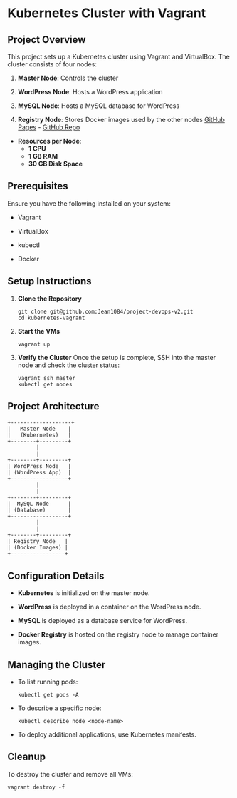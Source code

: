 Kubernetes Cluster with Vagrant
===============================

Project Overview
----------------

This project sets up a Kubernetes cluster using Vagrant and VirtualBox. The cluster consists of four nodes:

1.  **Master Node**: Controls the cluster

2.  **WordPress Node**: Hosts a WordPress application

3.  **MySQL Node**: Hosts a MySQL database for WordPress

4.  **Registry Node**: Stores Docker images used by the other nodes [GitHub Pages](https://registry-jean.github.io) - [GitHub Repo](https://github.com/registry-jean/registry-jean.github.io)

- **Resources per Node**:
  - **1 CPU**
  - **1 GB RAM**
  - **30 GB Disk Space**

Prerequisites
-------------

Ensure you have the following installed on your system:

-   Vagrant

-   VirtualBox

-   kubectl

-   Docker

Setup Instructions
------------------

1.  **Clone the Repository**

    ```
    git clone git@github.com:Jean1084/project-devops-v2.git
    cd kubernetes-vagrant
    ```

2.  **Start the VMs**

    ```
    vagrant up
    ```

3.  **Verify the Cluster** Once the setup is complete, SSH into the master node and check the cluster status:

    ```
    vagrant ssh master
    kubectl get nodes
    ```

Project Architecture
--------------------

```
+-------------------+
|   Master Node    |
|   (Kubernetes)   |
+--------+---------+
         |
         |
+--------+---------+
| WordPress Node   |
| (WordPress App)  |
+------------------+
         |
         |
+--------+---------+
|  MySQL Node      |
| (Database)       |
+------------------+
         |
         |
+--------+---------+
| Registry Node   |
| (Docker Images) |
+-----------------+
```

Configuration Details
---------------------

-   **Kubernetes** is initialized on the master node.

-   **WordPress** is deployed in a container on the WordPress node.

-   **MySQL** is deployed as a database service for WordPress.

-   **Docker Registry** is hosted on the registry node to manage container images.

Managing the Cluster
--------------------

-   To list running pods:

    ```
    kubectl get pods -A
    ```

-   To describe a specific node:

    ```
    kubectl describe node <node-name>
    ```

-   To deploy additional applications, use Kubernetes manifests.

Cleanup
-------

To destroy the cluster and remove all VMs:

```
vagrant destroy -f
```